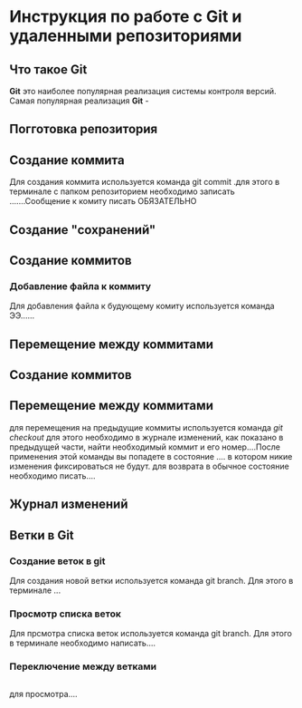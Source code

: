 
# Инструкция по работе с Git и удаленными репозиториями

##  Что такое Git
**Git**  это наиболее популярная реализация системы контроля версий. Самая популярная реализация **Git**  -

## Погготовка репозитория



## Создание коммита
Для создания коммита используется команда  git commit .для этого в терминале с папком репозиторием необходимо записать .......Сообщение к комиту писать ОБЯЗАТЕЛЬНО



## Создание "сохранений"
## Создание коммитов
### Добавление файла к коммиту
Для добавления файла к будующему комиту используется команда ЭЭ......

## Перемещение между коммитами

## Создание коммитов

## Перемещение между коммитами
для перемещения на предыдущие коммиты используется команда *git checkout* для этого необходимо в журнале изменений, как показано в предыдущей части, найти необходимый коммит и его номер....После применения этой команды вы попадете в состояние .... в котором никие изменения фиксироваться не будут. для возврата в обычное состояние необходимо писать....


##  Журнал изменений

## Ветки в Git 
### Создание веток в git

Для создания новой ветки используется команда git branch. Для этого в терминале ...
### Просмотр списка веток
Для прсмотра списка веток используется команда git branch. Для этого в терминале необходимо написать....
### Переключение между ветками
## 
 для просмотра....
